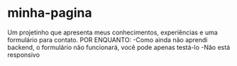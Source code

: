 # minha-pagina
Um projetinho que apresenta meus conhecimentos, experiências e uma formulário para contato. 
POR ENQUANTO:
-Como ainda não aprendi backend, o formulário não funcionará, você pode apenas testá-lo
-Não está responsivo
